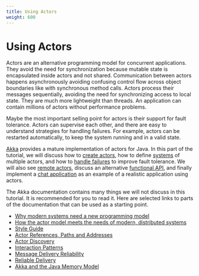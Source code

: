 ```yaml
---
title: Using Actors
weight: 600
---
```


# Using Actors

Actors are an alternative programming model for concurrent applications.
They avoid the need for synchronization
because mutable state is encapsulated inside actors and not shared.
Communication between actors happens asynchronously
avoiding confusing control flow across object boundaries like with synchronous method calls.
Actors process their messages sequentially,
avoiding the need for synchronizing access to local state.
They are much more lightweight than threads.
An application can contain millions of actors without performance problems.

Maybe the most important selling point for actors is their support for fault tolerance.
Actors can supervise each other, 
and there are easy to understand strategies for handling failures.
For example, actors can be restarted automatically, 
to keep the system running and in a valid state.

[Akka](https://doc.akka.io/docs/akka/current/typed/guide/index.html) 
provides a mature implementation of actors for Java.
In this part of the tutorial, we will discuss how to
[create actors](creation),
how to define
[systems](systems)
of multiple actors, and how to
[handle failures](failure)
to improve fault tolerance.
We will also see
[remote actors](remote),
discuss an alternative
[functional API](functional),
and finally implement a 
[chat application](chat)
as an example of a realistic application using actors.

The Akka documentation contains many things we will not discuss in this tutorial.
It is recommended for you to read it.
Here are selected links to parts of the documentation that can be used as a starting point.

 * [Why modern systems need a new programming model](https://doc.akka.io/docs/akka/current/typed/guide/actors-motivation.html)
 * [How the actor model meets the needs of modern, distributed systems](https://doc.akka.io/docs/akka/current/typed/guide/actors-intro.html)
 * [Style Guide](https://doc.akka.io/docs/akka/current/typed/style-guide.html)
 * [Actor References, Paths and Addresses](https://doc.akka.io/docs/akka/current/general/addressing.html)
 * [Actor Discovery](https://doc.akka.io/docs/akka/current/typed/actor-discovery.html)
 * [Interaction Patterns](https://doc.akka.io/docs/akka/current/typed/interaction-patterns.html)
 * [Message Delivery Reliability](https://doc.akka.io/docs/akka/current/general/message-delivery-reliability.html)
 * [Reliable Delivery](https://doc.akka.io/docs/akka/current/typed/reliable-delivery.html)
 * [Akka and the Java Memory Model](https://doc.akka.io/docs/akka/current/general/jmm.html)

